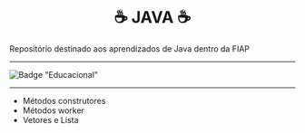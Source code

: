 <h1 align=center>☕ JAVA ☕</h1>
Repositório destinado aos aprendizados de Java dentro da FIAP

__________________________________________________________________________________________________________________________________________

![Badge "Educacional"](http://img.shields.io/static/v1?label=Educacional&message=java&color=ORANGE&style=for-the-badge)

__________________________________________________________________________________________________________________________________________

* Métodos construtores
* Métodos worker
* Vetores e Lista
